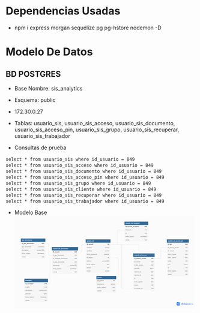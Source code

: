 # Dependencias Usadas
- npm i express morgan sequelize pg pg-hstore nodemon -D

# Modelo De Datos

## BD POSTGRES 

- Base Nombre: sis_analytics
- Esquema: public
- 172.30.0.27
- Tablas: usuario_sis, usuario_sis_acceso, usuario_sis_documento, usuario_sis_acceso_pin, usuario_sis_grupo, usuario_sis_recuperar, usuario_sis_trabajador

- Consultas de prueba
```
select * from usuario_sis where id_usuario = 849
select * from usuario_sis_acceso where id_usuario = 849
select * from usuario_sis_documento where id_usuario = 849
select * from usuario_sis_acceso_pin where id_usuario = 849
select * from usuario_sis_grupo where id_usuario = 849
select * from usuario_sis_cliente where id_usuario = 849
select * from usuario_sis_recuperar where id_usuario = 849
select * from usuario_sis_trabajador where id_usuario = 849
```
- Modelo Base
![Image text](bdauth.png)